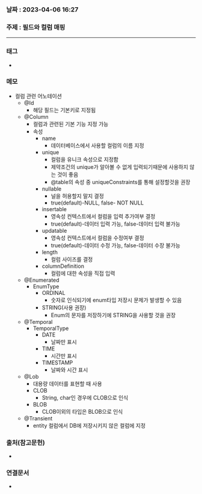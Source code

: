### 날짜 : 2023-04-06 16:27
### 주제 : 필드와 컬럼 매핑
---
### 태그
* 

### 메모
* 컬럼 관련 어노테이션
	* @Id
		* 해당 필드는 기본키로 지정됨
	* @Column
		* 컬럼과 관련된 기본 기능 지정 가능
		* 속성
			* name
				* 데이터베이스에서 사용할 컬럼의 이름 지정
			* unique
				* 컬럼을 유니크 속성으로 지정함
				* 제약조건의 unique가 알아볼 수 없게 입력되기때문에 사용하지 않는 것이 좋음
				* @table의 속성 중  uniqueConstraints를 통해 설정할것을 권장
			* nullable
				* 널을 허용할지 말지 결정
				* true(default)-NULL, false- NOT NULL
			* insertable
				* 영속성 컨텍스트에서 컬럼을 입력 추가여부 결정
				* true(default)-데이터 입력 가능, false-데이터 입력 불가능
			* updatable
				* 영속성 컨텍스트에서 컬럼을 수정여부 결정
				* true(default)-데이터 수정 가능, false-데이터 수장 불가능
			* length
				* 컬럼 사이즈를 결정
			* columnDefinition
				* 컬럼에 대한 속성을 직접 입력
	* @Enumerated
		* EnumType
			* ORDINAL
				* 숫자로 인식되기에 enum타입 저장시 문제가 발생할 수 있음
			* STRING(사용 권장)
				* Enum의 문자를 저장하기에 STRING을 사용할 것을 권장
	* @Temporal
		* TemporalType
			* DATE
				* 날짜만 표시
			* TIME
				* 시간만 표시
			* TIMESTAMP
				* 날짜와 시간 표시
	* @Lob
		* 대용량 데이터를 표현할 때 사용
		* CLOB
			* String, char인 경우에 CLOB으로 인식
		* BLOB
			* CLOB이외의 타입은 BLOB으로 인식
	* @Transient
		* entity 컬럼에서 DB에 저장시키지 않은 컬럼에 지정

### 출처(참고문헌)
-  

### 연결문서
- 